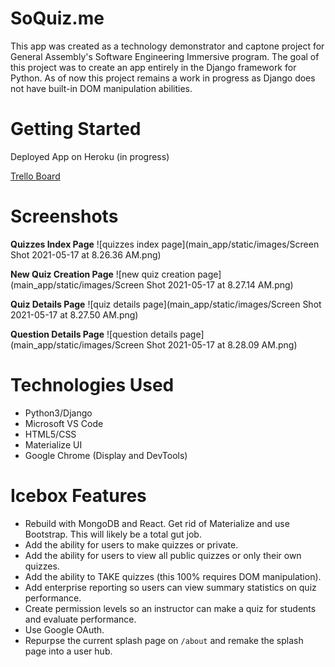 # SoQuiz.me

This app was created as a technology demonstrator and captone project for General Assembly's Software Engineering Immersive program.  The goal of this project was to create an app entirely in the Django framework for Python.  As of now this project remains a work in progress as Django does not have built-in DOM manipulation abilities.

# Getting Started

Deployed App on Heroku (in progress)

[Trello Board](https://trello.com/b/HG4idi9N/unit-4-project)

# Screenshots

**Quizzes Index Page**
![quizzes index page](main_app/static/images/Screen Shot 2021-05-17 at 8.26.36 AM.png)

**New Quiz Creation Page**
![new quiz creation page](main_app/static/images/Screen Shot 2021-05-17 at 8.27.14 AM.png)

**Quiz Details Page**
![quiz details page](main_app/static/images/Screen Shot 2021-05-17 at 8.27.50 AM.png)

**Question Details Page**
![question details page](main_app/static/images/Screen Shot 2021-05-17 at 8.28.09 AM.png)

# Technologies Used

* Python3/Django
* Microsoft VS Code
* HTML5/CSS
* Materialize UI
* Google Chrome (Display and DevTools)

# Icebox Features
* Rebuild with MongoDB and React.  Get rid of Materialize and use Bootstrap.  This will likely be a total gut job.
* Add the ability for users to make quizzes or private.
* Add the ability for users to view all public quizzes or only their own quizzes.
* Add the ability to TAKE quizzes (this 100% requires DOM manipulation).
* Add enterprise reporting so users can view summary statistics on quiz performance.
* Create permission levels so an instructor can make a quiz for students and evaluate performance.
* Use Google OAuth.
* Repurpse the current splash page on `/about` and remake the splash page into a user hub.